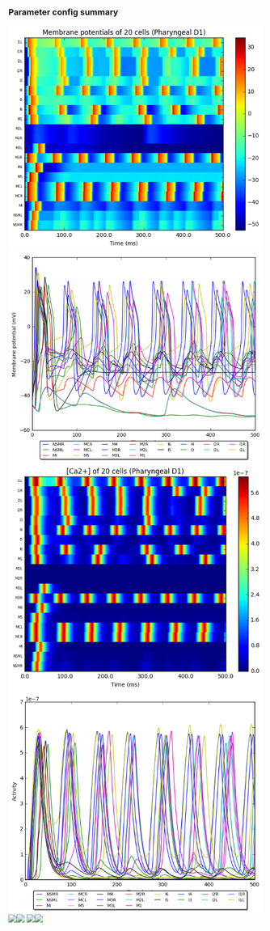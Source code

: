 ### Parameter config summary 
<tr><td><img alt="?" src="neurons_D1_Pharyngeal.png"/></td><td><img alt="?" src="traces_neuron_Pharyngeal_D1.png"/></td></tr>
<tr><td><img alt=" " src="neuron_activity_D1_Pharyngeal.png"/></td><td><img alt=" " src="traces_neuron_activity_Pharyngeal_D1.png"/></td></tr>
<tr><td><img alt=" " src="muscles_D1_Pharyngeal.png"/></td><td><img alt=" " src="traces_muscles_Pharyngeal_D1.png"/></td></tr>
<tr><td><img alt=" " src="muscle_activity_D1_Pharyngeal.png"/></td><td><img alt=" " src="traces_muscles_activity_Pharyngeal_D1.png"/></td></tr>
